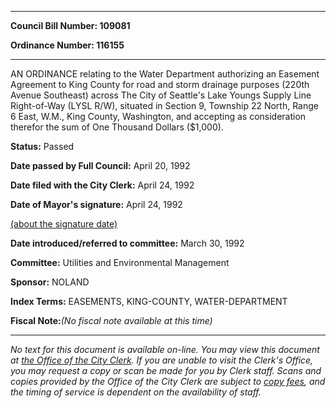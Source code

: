 

********

**Council Bill Number: 109081**
   
**Ordinance Number: 116155**
********

 AN ORDINANCE relating to the Water Department authorizing an Easement Agreement to King County for road and storm drainage purposes (220th Avenue Southeast) across The City of Seattle's Lake Youngs Supply Line Right-of-Way (LYSL R/W), situated in Section 9, Township 22 North, Range 6 East, W.M., King County, Washington, and accepting as consideration therefor the sum of One Thousand Dollars ($1,000).

**Status:** Passed
   
**Date passed by Full Council:** April 20, 1992
   
**Date filed with the City Clerk:** April 24, 1992
   
**Date of Mayor's signature:** April 24, 1992
   
[(about the signature date)](/~public/approvaldate.htm)
   
   
   
**Date introduced/referred to committee:** March 30, 1992
   
**Committee:** Utilities and Environmental Management
   
**Sponsor:** NOLAND
   
   
**Index Terms:** EASEMENTS, KING-COUNTY, WATER-DEPARTMENT

**Fiscal Note:**_(No fiscal note available at this time)_
********

_No text for this document is available on-line. You may view this document at [the Office of the City Clerk](http://www.seattle.gov/leg/clerk/contactUs.htm). If you are unable to visit the Clerk's Office, you may request a copy or scan be made for you by Clerk staff. Scans and copies provided by the Office of the City Clerk are subject to [copy fees](http://clerk.seattle.gov/~public/clerkfees.htm), and the timing of service is dependent on the availability of staff._

